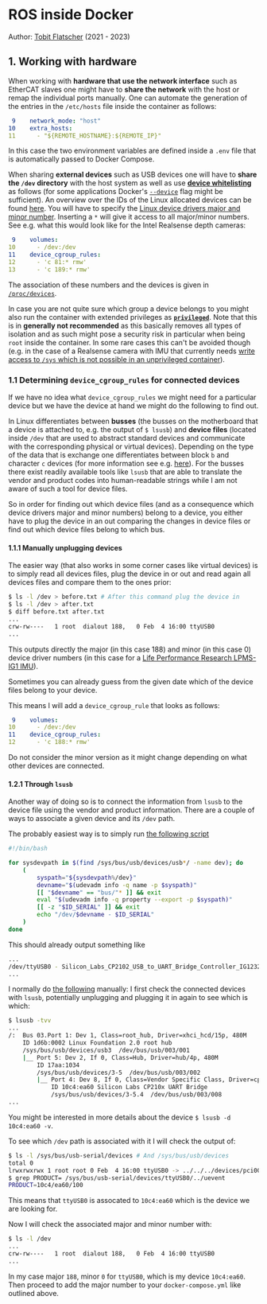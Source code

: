 # ROS inside Docker

Author: [Tobit Flatscher](https://github.com/2b-t) (2021 - 2023)



## 1. Working with hardware

When working with **hardware that use the network interface** such as EtherCAT slaves one might have to **share the network** with the host or remap the individual ports manually. One can automate the generation of the entries in the `/etc/hosts` file inside the container as follows:

```yaml
 9    network_mode: "host"
10    extra_hosts:
11      - "${REMOTE_HOSTNAME}:${REMOTE_IP}"
```

In this case the two environment variables are defined inside a `.env` file that is automatically passed to Docker Compose.

When sharing **external devices** such as USB devices one will have to **share the `/dev` directory** with the host system as well as use [**device whitelisting**](https://access.redhat.com/documentation/en-us/red_hat_enterprise_linux/6/html/resource_management_guide/sec-devices) as follows (for some applications Docker's [`--device`](https://docs.docker.com/engine/reference/run/#runtime-privilege-and-linux-capabilities) flag might be sufficient). An overview over the IDs of the Linux allocated devices can be found [here](https://www.kernel.org/doc/html/v4.15/admin-guide/devices.html). You will have to specify the [Linux device drivers major and minor number](https://www.oreilly.com/library/view/linux-device-drivers/0596000081/ch03s02.html). Inserting a `*` will give it access to all major/minor numbers. See e.g. what this would look like for the Intel Realsense depth cameras:

```yaml
 9    volumes:
10      - /dev:/dev
11    device_cgroup_rules:
12      - 'c 81:* rmw'
13      - 'c 189:* rmw'
```

The association of these numbers and the devices is given in [`/proc/devices`](https://unix.stackexchange.com/questions/198950/how-to-get-a-list-of-major-number-driver-associations).

In case you are not quite sure which group a device belongs to you might also run the container with extended privileges as [**`privileged`**](https://docs.docker.com/engine/reference/run/#runtime-privilege-and-linux-capabilities). Note that this is in **generally not recommended** as this basically removes all types of isolation and as such might pose a security risk in particular when being `root` inside the container. In some rare cases this can't be avoided though (e.g. in the case of a Realsense camera with IMU that currently needs [write access to `/sys` which is not possible in an unprivileged container](https://forums.docker.com/t/unable-to-mount-sys-inside-the-container-with-rw-access-in-unprivileged-mode/97043)).

### 1.1 Determining `device_cgroup_rules` for connected devices

If we have no idea what `device_cgroup_rules` we might need for a particular device but we have the device at hand we might do the following to find out.

In Linux differentiates between **busses** (the busses on the motherboard that a device is attached to, e.g. the output of `$ lsusb`) and **device files** (located inside `/dev` that are used to abstract standard devices and communicate with the corresponding physical or virtual devices). Depending on the type of the data that is exchange one differentiates between block `b` and character `c` devices (for more information see e.g. [here](https://www.baeldung.com/linux/dev-directory)). For the busses there exist readily available tools like `lsusb` that are able to translate the vendor and product codes into human-readable strings while I am not aware of such a tool for device files.

So in order for finding out which device files (and as a consequence which device drivers major and minor numbers) belong to a device, you either have to plug the device in an out comparing the changes in device files or find out which device files belong to which bus.

#### 1.1.1 Manually unplugging devices

The easier way (that also works in some corner cases like virtual devices) is to simply read all devices files, plug the device in or out and read again all devices files and compare them to the ones prior:

```bash
$ ls -l /dev > before.txt # After this command plug the device in
$ ls -l /dev > after.txt
$ diff before.txt after.txt
...
crw-rw----   1 root  dialout 188,   0 Feb  4 16:00 ttyUSB0
...
```

This outputs directly the major (in this case 188) and minor (in this case 0) device driver numbers (in this case for a [Life Performance Research LPMS-IG1 IMU](https://www.lp-research.com/9-axis-imu-with-gps-receiver-series/)).

Sometimes you can already guess from the given date which of the device files belong to your device.

This means I will add a `device_cgroup_rule` that looks as follows:

```yaml
 9    volumes:
10      - /dev:/dev
11    device_cgroup_rules:
12      - 'c 188:* rmw'
```

Do not consider the minor version as it might change depending on what other devices are connected.

#### 1.2.1 Through `lsusb`

Another way of doing so is to connect the information from `lsusb` to the device file using the vendor and product information. There are a couple of ways to associate a given device and its `/dev` path.

The probably easiest way is to simply run [the following script](https://unix.stackexchange.com/a/144735)

```bash
#!/bin/bash

for sysdevpath in $(find /sys/bus/usb/devices/usb*/ -name dev); do
    (
        syspath="${sysdevpath%/dev}"
        devname="$(udevadm info -q name -p $syspath)"
        [[ "$devname" == "bus/"* ]] && exit
        eval "$(udevadm info -q property --export -p $syspath)"
        [[ -z "$ID_SERIAL" ]] && exit
        echo "/dev/$devname - $ID_SERIAL"
    )
done
```

This should already output something like

```bash
...
/dev/ttyUSB0 - Silicon_Labs_CP2102_USB_to_UART_Bridge_Controller_IG1232600680056
...
```

I normally do [the following](https://unix.stackexchange.com/questions/81754/how-to-match-a-ttyusbx-device-to-a-usb-serial-device) manually: I first check the connected devices with `lsusb`, potentially unplugging and plugging it in again to see which is which:

```bash
$ lsusb -tvv
...
/:  Bus 03.Port 1: Dev 1, Class=root_hub, Driver=xhci_hcd/15p, 480M
    ID 1d6b:0002 Linux Foundation 2.0 root hub
    /sys/bus/usb/devices/usb3  /dev/bus/usb/003/001
    |__ Port 5: Dev 2, If 0, Class=Hub, Driver=hub/4p, 480M
        ID 17aa:1034  
        /sys/bus/usb/devices/3-5  /dev/bus/usb/003/002
        |__ Port 4: Dev 8, If 0, Class=Vendor Specific Class, Driver=cp210x, 12M
            ID 10c4:ea60 Silicon Labs CP210x UART Bridge
            /sys/bus/usb/devices/3-5.4  /dev/bus/usb/003/008
...
```

You might be interested in more details about the device `$ lsusb -d 10c4:ea60 -v`.

To see which `/dev` path is associated with it I will check the output of:

```bash
$ ls -l /sys/bus/usb-serial/devices # And /sys/bus/usb/devices
total 0
lrwxrwxrwx 1 root root 0 Feb  4 16:00 ttyUSB0 -> ../../../devices/pci0000:00/0000:00:14.0/usb3/3-5/3-5.4/3-5.4:1.0/ttyUSB0
$ grep PRODUCT= /sys/bus/usb-serial/devices/ttyUSB0/../uevent
PRODUCT=10c4/ea60/100
```

This means that `ttyUSB0` is assocated to `10c4:ea60` which is the device we are looking for.

Now I will check the associated major and minor number with:

```bash
$ ls -l /dev
...
crw-rw----   1 root  dialout 188,   0 Feb  4 16:00 ttyUSB0
...
```

In my case major `188`, minor `0` for `ttyUSB0`, which is my device `10c4:ea60`. Then proceed to add the major number to your `docker-compose.yml` like outlined above.
